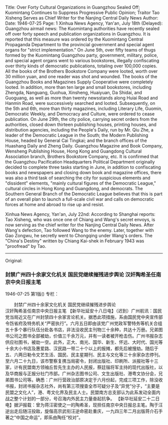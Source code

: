 Title: Over Forty Cultural Organizations in Guangzhou Sealed Off; Kuomintang Continues to Suppress Progressive Public Opinion; Traitor Tao Xisheng Serves as Chief Writer for the Nanjing Central Daily News
Author:
Date: 1946-07-25
Page: 1
Xinhua News Agency, Yan'an, July 18th (Delayed): Guangzhou airmail news: The Kuomintang authorities have recently sealed off over forty speech and publication organizations in Guangzhou. It is reported that this measure was ordered by the Kuomintang Central Propaganda Department to the provincial government and special agent organs for "strict implementation." On June 5th, over fifty teams of thugs formed by the Kuomintang Guangzhou party, government, military, police, and special agent organs went to various bookstores, illegally confiscating over thirty kinds of democratic publications, totaling over 100,000 copies. All the books of the Brothers Bookstore Company were looted, worth over 30 million yuan, and one reader was shot and wounded. The books of the Guangzhou Books and Magazines Supply Cooperative were completely looted. In addition, more than ten large and small bookstores, including Zhengda, Nanguang, Guohua, Xinsheng, Huaiyuan, Da Shidai, and Guoguang, as well as more than twenty newsstands along Huiai Road and Hanmin Road, were successively searched and looted. Subsequently, on the 5th and 6th, more than thirty magazines, including Literary Life, Guomin, Democratic Weekly, and Democracy and Culture, were ordered to cease publication. On June 29th, the city police, carrying secret orders from the authorities, closed down thirteen publishing houses, printing houses, and distribution agencies, including the People's Daily, run by Mr. Qiu Zhe, a leader of the Democratic League in the South; the Modern Publishing House, headed by General Cai Tingkai; and the branch offices of the Huashang Daily and Zheng Daily. Guangzhou Magazine and Book Company, Wensheng Publishing House, Hong Kong and Guangdong Cultural Association branch, Brothers Bookstore Company, etc. It is confirmed that the Guangzhou Pacification Headquarters Political Department originally decided to complete three tasks starting in June, in addition to confiscating books and newspapers and closing down book and magazine offices, there was also a third task of searching the city for suspicious elements and "dissident" elements, "mainly cultural figures of the Democratic League," cultural circles in Hong Kong and Guangdong, and democrats. The Southern General Branch of the Democratic League believes that this is part of an overall plan to launch a full-scale civil war and calls on democratic forces at home and abroad to rise up and resist.

Xinhua News Agency, Yan'an, July 22nd: According to Shanghai reports: Tao Xisheng, who was once one of Chiang and Wang's secret envoys, is now serving as the chief writer for the Nanjing Central Daily News. After Wang's defection, Tao followed Wang to the enemy. Later, together with Gao Zongwu, he secretly went to Chongqing under Wang's orders. The "China's Destiny" written by Chiang Kai-shek in February 1943 was "proofread" by Tao.



<hr /> 

Original: 


### 封禁广州四十余家文化机关  国民党继续摧残进步舆论  汉奸陶希圣任南京中央日报主笔

1946-07-25
第1版()
专栏：

　　封禁广州四十余家文化机关
    国民党继续摧残进步舆论         
    汉奸陶希圣任南京中央日报主笔
    【新华社延安十八日电】（迟到）广州航讯：国民党当局近又在广州封禁四十余家言论机关。据悉此项措施，系由国民党中央宣传部令饬省府及特务机关“严密执行”。六月五日即由该党广州党政军警特务等机关合组五十多个暴行队伍分赴各书店，非法没收民主刊物三十余种，共达十万册。兄弟图书公司之图书全部被劫，价值三千余万元，并有一读者被开枪击伤。广州书报杂志供应社图书，被劫一空。此外，正大、南光、国华、新生、怀远、大时代、国光等十余大小书店及惠爱路、汉民路一带二十个以上的报摊，都先后被搜劫。随后于五、六两日勒令文艺生活、国民、民主星期刊、民主与文化等三十余家杂志停刊。至六月二十九日，该市警察复携当局密令，封闭出版社、印刷所、派报社等十三家，计有民盟南方领袖丘哲先生主办的人民报，蔡廷锴将军主持的现代出版社，以及华商报与正报分社门市部。广州杂志图书公司、文生出版社、港粤文协分会，兄弟图书公司等。确悉：广州行营政治部原决定于六月份起，完成三项工作，除没收书报，封闭书报杂志社外，尚有第三项搜查全市可疑分子及“异党”分子，“主要是民盟之文化人”，港、粤文化界及民主人士。民盟南方总支部认为此系发动全面内战之整个计划的一部分，号召海内外民主力量奋起抗争。
    【新华社延安二十二日电】据沪报载：曾为蒋汪密使之一的陶希圣，现担任南京中央日报总主笔。陶于汪逆出走后随汪投敌，旋偕高宗武衔汪逆命密赴重庆，一九四三年二月出版蒋介石手著之“中国之命运”，即系由陶任“校对”。
